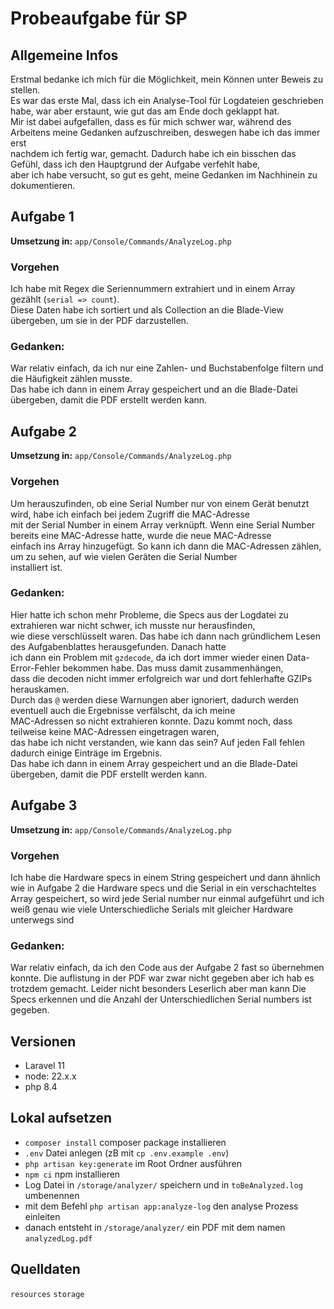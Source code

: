 # Probeaufgabe für SP

## Allgemeine Infos
Erstmal bedanke ich mich für die Möglichkeit, mein Können unter Beweis zu stellen.  
Es war das erste Mal, dass ich ein Analyse-Tool für Logdateien geschrieben habe, war aber erstaunt, wie gut das am Ende doch geklappt hat.  
Mir ist dabei aufgefallen, dass es für mich schwer war, während des Arbeitens meine Gedanken aufzuschreiben, deswegen habe ich das immer erst  
nachdem ich fertig war, gemacht. Dadurch habe ich ein bisschen das Gefühl, dass ich den Hauptgrund der Aufgabe verfehlt habe,  
aber ich habe versucht, so gut es geht, meine Gedanken im Nachhinein zu dokumentieren.

## Aufgabe 1
**Umsetzung in:** `app/Console/Commands/AnalyzeLog.php`
### Vorgehen
Ich habe mit Regex die Seriennummern extrahiert und in einem Array gezählt (`serial => count`).  
Diese Daten habe ich sortiert und als Collection an die Blade-View übergeben, um sie in der PDF darzustellen.
### Gedanken:
War relativ einfach, da ich nur eine Zahlen- und Buchstabenfolge filtern und die Häufigkeit zählen musste.  
Das habe ich dann in einem Array gespeichert und an die Blade-Datei übergeben, damit die PDF erstellt werden kann.

## Aufgabe 2
**Umsetzung in:** `app/Console/Commands/AnalyzeLog.php`
### Vorgehen
Um herauszufinden, ob eine Serial Number nur von einem Gerät benutzt wird, habe ich einfach bei jedem Zugriff die MAC-Adresse  
mit der Serial Number in einem Array verknüpft. Wenn eine Serial Number bereits eine MAC-Adresse hatte, wurde die neue MAC-Adresse  
einfach ins Array hinzugefügt. So kann ich dann die MAC-Adressen zählen, um zu sehen, auf wie vielen Geräten die Serial Number  
installiert ist.  
### Gedanken:
Hier hatte ich schon mehr Probleme, die Specs aus der Logdatei zu extrahieren war nicht schwer, ich musste nur herausfinden,  
wie diese verschlüsselt waren. Das habe ich dann nach gründlichem Lesen des Aufgabenblattes herausgefunden. Danach hatte  
ich dann ein Problem mit `gzdecode`, da ich dort immer wieder einen Data-Error-Fehler bekommen habe. Das muss damit zusammenhängen,  
dass die decoden nicht immer erfolgreich war und dort fehlerhafte GZIPs herauskamen.  
Durch das `@` werden diese Warnungen aber ignoriert, dadurch werden eventuell auch die Ergebnisse verfälscht, da ich meine  
MAC-Adressen so nicht extrahieren konnte. Dazu kommt noch, dass teilweise keine MAC-Adressen eingetragen waren,  
das habe ich nicht verstanden, wie kann das sein? Auf jeden Fall fehlen dadurch einige Einträge im Ergebnis.  
Das habe ich dann in einem Array gespeichert und an die Blade-Datei übergeben, damit die PDF erstellt werden kann.

## Aufgabe 3
**Umsetzung in:** `app/Console/Commands/AnalyzeLog.php`
### Vorgehen
Ich habe die Hardware specs in einem String gespeichert und dann ähnlich wie in Aufgabe 2 die Hardware specs und die Serial
in ein verschachteltes Array gespeichert, so wird jede Serial number nur einmal aufgeführt und ich weiß genau wie viele Unterschiedliche 
Serials mit gleicher Hardware unterwegs sind
### Gedanken:
War relativ einfach, da ich den Code aus der Aufgabe 2 fast so übernehmen konnte. Die auflistung in der PDF war zwar nicht gegeben
aber ich hab es trotzdem gemacht. Leider nicht besonders Leserlich aber man kann Die Specs erkennen und die Anzahl der Unterschiedlichen 
Serial numbers ist gegeben. 



## Versionen
- Laravel 11
- node: 22.x.x
- php 8.4

## Lokal aufsetzen
- `composer install` composer package installieren
- `.env` Datei anlegen (zB mit `cp .env.example .env`)
- `php artisan key:generate` im Root Ordner ausführen
- `npm ci` npm installieren
- Log Datei in `/storage/analyzer/` speichern und in `toBeAnalyzed.log` umbenennen
- mit dem Befehl `php artisan app:analyze-log` den analyse Prozess einleiten
- danach entsteht in `/storage/analyzer/` ein PDF mit dem namen `analyzedLog.pdf`

## Quelldaten
`resources`
`storage`
